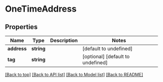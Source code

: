 # OneTimeAddress

## Properties

|Name | Type | Description | Notes|
|------------ | ------------- | ------------- | -------------|
|**address** | **string** |  | [default to undefined]|
|**tag** | **string** |  | [optional] [default to undefined]|




[[Back to top]](#) [[Back to API list]](../../README.md#documentation-for-api-endpoints) [[Back to Model list]](../../README.md#documentation-for-models) [[Back to README]](../../README.md)
